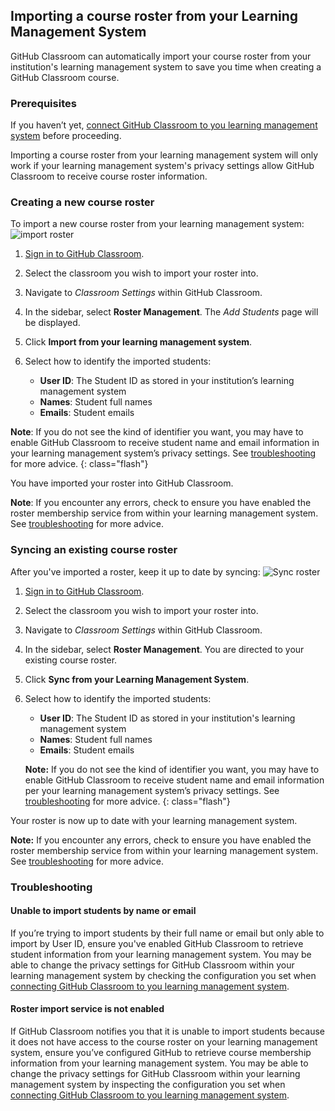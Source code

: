 ## Importing a course roster from your Learning Management System

GitHub Classroom can automatically import your course roster from your institution's learning management
system to save you time when creating a GitHub Classroom course.

### Prerequisites

If you haven’t yet, [connect GitHub Classroom to you learning management system](/help/connect-to-lms) before proceeding.

Importing a course roster from your learning management system will only work if your learning management system's privacy settings allow GitHub Classroom to receive course roster information.

### Creating a new course roster

To import a new course roster from your learning management system:
![import roster](/images/help/lms/roster-import/import-roster.gif)  

1. [Sign in to GitHub Classroom](https://classroom.github.com/login).

2. Select the classroom you wish to import your roster into.

3. Navigate to _Classroom Settings_ within GitHub Classroom.

4. In the sidebar, select **Roster Management**. The _Add Students_ page will be displayed.

5. Click **Import from your learning management system**.

6. Select how to identify the imported students:

    - **User ID**: The Student ID as stored in your institution’s learning management system
    - **Names**: Student full names
    - **Emails**: Student emails

  **Note**: If you do not see the kind of identifier you want, you may have to enable GitHub Classroom to receive student name and email information in your learning management system’s privacy settings. See [troubleshooting](#troubleshooting) for more advice.
  {: class="flash"}

You have imported your roster into GitHub Classroom.

**Note**: If you encounter any errors, check to ensure you have enabled the roster membership service from within your learning management system. See [troubleshooting](#troubleshooting) for more advice.


### Syncing an existing course roster

After you've imported a roster, keep it up to date by syncing:
![Sync roster](/images/help/lms/roster-import/sync-roster.gif)  

1. [Sign in to GitHub Classroom](https://classroom.github.com/login).

2. Select the classroom you wish to import your roster into.

3. Navigate to _Classroom Settings_ within GitHub Classroom.

4. In the sidebar, select **Roster Management**. You are directed to your existing course roster.

5. Click **Sync from your Learning Management System**.

6. Select how to identify the imported students:

    - **User ID**: The Student ID as stored in your institution's learning management system
    - **Names**: Student full names
    - **Emails**: Student emails

    **Note:** If you do not see the kind of identifier you want, you may have to enable GitHub Classroom to receive student name and email information per your learning management system’s privacy settings. See [troubleshooting](#troubleshooting) for more advice.
    {: class="flash"}

Your roster is now up to date with your learning management system.

**Note:** If you encounter any errors, check to ensure you have enabled the roster membership service from within your learning management system. See [troubleshooting](#troubleshooting) for more advice.

### Troubleshooting

#### Unable to import students by name or email
If you’re trying to import students by their full name or email but only able to import by User ID, ensure you've enabled GitHub Classroom to retrieve student information from your learning management system. You may be able to change the privacy settings for GitHub Classroom within your learning management system by checking the configuration you set when [connecting GitHub Classroom to you learning management system](/help/connect-to-lms).

#### Roster import service is not enabled
If GitHub Classroom notifies you that it is unable to import students because it does not have access to the course roster on your learning management system, ensure you’ve configured GitHub to retrieve course membership information from your learning management system. You may be able to change the privacy settings for GitHub Classroom within your learning management system by inspecting the configuration you set when [connecting GitHub Classroom to you learning management system](/help/connect-to-lms).
